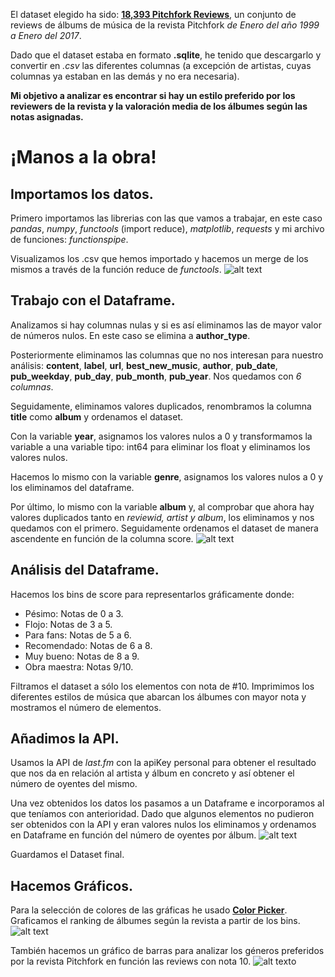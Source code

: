
El dataset elegido ha sido: [**18,393 Pitchfork Reviews**](https://www.kaggle.com/nolanbconaway/pitchfork-data), un conjunto de reviews de álbums de música de la revista Pitchfork *de Enero del año 1999 a Enero del 2017*.

Dado que el dataset estaba en formato **.sqlite**, he tenido que descargarlo y convertir en *.csv* las diferentes columnas (a excepción de artistas, cuyas columnas ya estaban en las demás y no era necesaria).

**Mi objetivo a analizar es encontrar si hay un estilo preferido por los reviewers de la revista y la valoración media de los álbumes según las notas asignadas.**


# ¡Manos a la obra!


## Importamos los datos.

Primero importamos las librerias con las que vamos a trabajar, en este caso *pandas*, *numpy*, *functools* (import reduce), *matplotlib*, *requests* y mi archivo de funciones: *functionspipe*.

Visualizamos los .csv que hemos importado y hacemos un merge de los mismos a través de la función reduce de *functools*.
![alt text](http://oi63.tinypic.com/29vmdmh.jpg)


## Trabajo con el Dataframe.
Analizamos si hay columnas nulas y si es así eliminamos las de mayor valor de números nulos. En este caso se elimina a **author_type**.

Posteriormente eliminamos las columnas que no nos interesan para nuestro análisis: **content**, **label**, **url**, **best_new_music**, **author**, **pub_date**, **pub_weekday**, **pub_day**, **pub_month**, **pub_year**.
Nos quedamos con *6 columnas*.

Seguidamente, eliminamos valores duplicados, renombramos la columna **title** como **album** y ordenamos el dataset.

Con la variable **year**, asignamos los valores nulos a 0 y transformamos la variable a una variable tipo: int64 para eliminar los float y eliminamos los valores nulos.

Hacemos lo mismo con la variable **genre**, asignamos los valores nulos a 0 y los eliminamos del dataframe.

Por último, lo mismo con la variable **album** y, al comprobar que ahora hay valores duplicados tanto en *reviewid, artist y album*, los eliminamos y nos quedamos con el primero.
Seguidamente ordenamos el dataset de manera ascendente en función de la columna score.
![alt text](http://oi63.tinypic.com/2m5ma2f.jpg)


## Análisis del Dataframe.

Hacemos los bins de score para representarlos gráficamente donde: 
- Pésimo: Notas de 0 a 3.
- Flojo: Notas de 3 a 5.
- Para fans: Notas de 5 a 6.
- Recomendado: Notas de 6 a 8.
- Muy bueno: Notas de 8 a 9.
- Obra maestra: Notas 9/10.

Filtramos el dataset a sólo los elementos con nota de #10. Imprimimos los diferentes estilos de música que abarcan los álbumes con mayor nota y mostramos el número de elementos.


## Añadimos la API.

Usamos la API de *last.fm* con la apiKey personal para obtener el resultado que nos da en relación al artista y álbum en concreto y así obtener el número de oyentes del mismo.

Una vez obtenidos los datos los pasamos a un Dataframe e incorporamos al que teníamos con anterioridad. Dado que algunos elementos no pudieron ser obtenidos con la API y eran valores nulos los eliminamos y ordenamos en Dataframe en función del número de oyentes por álbum.
![alt text](http://oi65.tinypic.com/28v5850.jpg)

Guardamos el Dataset final.


## Hacemos Gráficos.

Para la selección de colores de las gráficas he usado [**Color Picker**](https://htmlcolorcodes.com/color-picker/).
Graficamos el ranking de álbumes según la revista a partir de los bins.
![alt text](https://raw.githubusercontent.com/ironhack-datalabs/datamad0419/a39175c8cd8971fe9dbebba757404d76c52c7006/module-1/pipelines-project/your-code/rankingscore.pngv)

También hacemos un gráfico de barras para analizar los géneros preferidos por la revista Pitchfork en función las reviews con nota 10.
![alt text](https://raw.githubusercontent.com/ironhack-datalabs/datamad0419/a39175c8cd8971fe9dbebba757404d76c52c7006/module-1/pipelines-project/your-code/genrespreferred.png)o